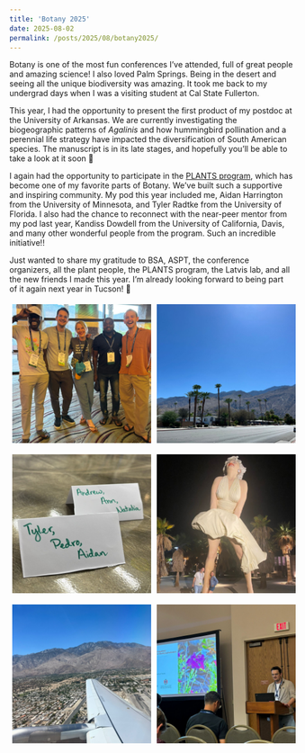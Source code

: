 ```yaml
---
title: 'Botany 2025'
date: 2025-08-02
permalink: /posts/2025/08/botany2025/
---
```

Botany is one of the most fun conferences I’ve attended, full of great people and amazing science! I also loved Palm Springs. Being in the desert and seeing all the unique biodiversity was amazing. It took me back to my undergrad days when I was a visiting student at Cal State Fullerton.

This year, I had the opportunity to present the first product of my postdoc at the University of Arkansas. We are currently investigating the biogeographic patterns of *Agalinis* and how hummingbird pollination and a perennial life strategy have impacted the diversification of South American species. The manuscript is in its late stages, and hopefully you’ll be able to take a look at it soon 🤞

I again had the opportunity to participate in the [PLANTS program](https://botany.org/home/awards/travel-awards-for-students/plants-grants/plants.html), which has become one of my favorite parts of Botany. We’ve built such a supportive and inspiring community. My pod this year included me, Aidan Harrington from the University of Minnesota, and Tyler Radtke from the University of Florida. I also had the chance to reconnect with the near-peer mentor from my pod last year, Kandiss Dowdell from the University of California, Davis, and many other wonderful people from the program. Such an incredible initiative!!

Just wanted to share my gratitude to BSA, ASPT, the conference organizers, all the plant people, the PLANTS program, the Latvis lab, and all the new friends I made this year. I’m already looking forward to being part of it again next year in Tucson! 🌱

<div style="display: grid; grid-template-columns: repeat(2, 3fr); gap: 10px;">
  <img src="/images/botany2025_1.jpeg" width="375" style="margin: 5px;" >
  <img src="/images/botany2025_2.jpeg" width="375" style="margin: 5px;" >
  <img src="/images/botany2025_3.jpeg" width="375" style="margin: 5px;" >
  <img src="/images/botany2025_4.jpeg" width="375" style="margin: 5px;" >  
  <img src="/images/botany2025_5.jpeg" width="375" style="margin: 5px;" > 
  <img src="/images/botany2025_6.jpeg" width="375" style="margin: 5px;" > 
</div>
